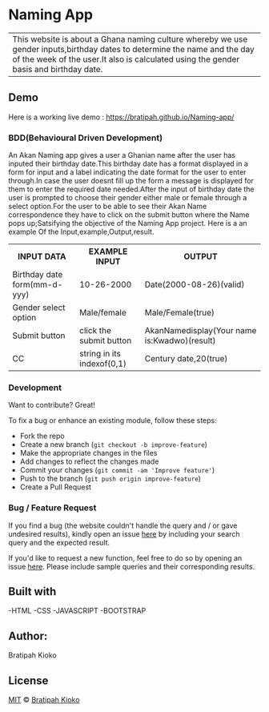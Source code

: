 # Naming App
<table>
<tr>
<td>
This website is  about a Ghana naming culture whereby we use gender inputs,birthday dates to determine the name and the day of the week of the user.It also is calculated using the gender basis and birthday date.
</td>
</tr>
</table>


## Demo
Here is a working live demo : https://bratipah.github.io/Naming-app/
 

### BDD(Behavioural Driven Development)
An Akan Naming app gives a user a Ghanian name after the user has inputed their birthday date.This birthday date has a format displayed in a form for input and a label indicating the date format for the user to enter through.In case the user doesnt fill up the form a message is displayed for them to enter the required date needed.After the input of birthday date the user is prompted to choose their gender either male or female through a select option.For the user to be able to see their Akan Name correspondence they have to click on the submit button where the Name pops up;Satsifying the objective of the Naming App project.
Here is a an example Of the Input,example,Output,result.
<table>
<tr>
    <th>INPUT DATA</th>
    <th>EXAMPLE INPUT</th>
    <th>OUTPUT</th>
</tr>
<tr>
    <td>Birthday date form(mm-d-yyy)</td>
    <td>10-26-2000</td>
    <td>Date(2000-08-26)(valid)</td>
</tr>
<tr>
    <td>Gender select option</td>
    <td>Male/female</td>
    <td>Male/Female(true)</td>
</tr>
<tr>
    <td>Submit button</td>
    <td>click the submit button</td>
    <td>AkanNamedisplay(Your name is:Kwadwo)(result)</td>
</tr>
<tr>
    <td>CC</td>
    <td>string in its indexof(0,1)</td>
    <td>Century date,20(true)</td>
</tr>
</table>


### Development
Want to contribute? Great!

To fix a bug or enhance an existing module, follow these steps:

- Fork the repo
- Create a new branch (`git checkout -b improve-feature`)
- Make the appropriate changes in the files
- Add changes to reflect the changes made
- Commit your changes (`git commit -am 'Improve feature'`)
- Push to the branch (`git push origin improve-feature`)
- Create a Pull Request 

### Bug / Feature Request

If you find a bug (the website couldn't handle the query and / or gave undesired results), kindly open an issue [here](https://github.com/Bratipah/Naming-app/issues) by including your search query and the expected result.

If you'd like to request a new function, feel free to do so by opening an issue [here](https://github.com/Bratipah/Naming-app/issues). Please include sample queries and their corresponding results.

## Built with
-HTML
-CSS
-JAVASCRIPT
-BOOTSTRAP 


## Author:
Bratipah Kioko 

## License

[MIT](https://github.com/Bratipah/Naming-app/blob/gh-pages/LICENSE.md) © [Bratipah Kioko ](https://github.com/bratipah)

